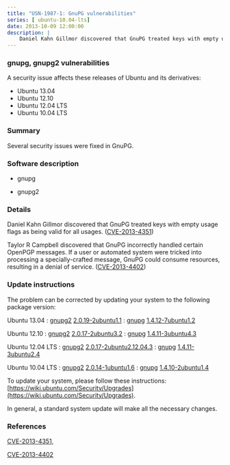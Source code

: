 ```yaml
---
title: "USN-1987-1: GnuPG vulnerabilities"
series: [ ubuntu-10.04-lts]
date: 2013-10-09 12:00:00
description: |
    Daniel Kahn Gillmor discovered that GnuPG treated keys with empty usage flags as being valid for all usages. ([CVE-2013-4351](http://people.ubuntu.com/~ubuntu-security/cve/CVE-2013-4351))
--- 
```

 
 


### gnupg, gnupg2 vulnerabilities

A security issue affects these releases of Ubuntu and its derivatives:

* Ubuntu 13.04
* Ubuntu 12.10
* Ubuntu 12.04 LTS
* Ubuntu 10.04 LTS

### Summary

Several security issues were fixed in GnuPG. 

### Software description

* gnupg 

* gnupg2 

### Details

Daniel Kahn Gillmor discovered that GnuPG treated keys with empty usage flags as being valid for all usages. ([CVE-2013-4351](http://people.ubuntu.com/~ubuntu-security/cve/CVE-2013-4351))

Taylor R Campbell discovered that GnuPG incorrectly handled certain OpenPGP messages. If a user or automated system were tricked into processing a specially-crafted message, GnuPG could consume resources, resulting in a denial of service. ([CVE-2013-4402](http://people.ubuntu.com/~ubuntu-security/cve/CVE-2013-4402)) 

### Update instructions

The problem can be corrected by updating your system to the following package version:

Ubuntu 13.04
 : [gnupg2](https://launchpad.net/ubuntu/+source/gnupg2) <span> [2.0.19-2ubuntu1.1](https://launchpad.net/ubuntu/+source/gnupg2/2.0.19-2ubuntu1.1) </span> 
 : [gnupg](https://launchpad.net/ubuntu/+source/gnupg) <span> [1.4.12-7ubuntu1.2](https://launchpad.net/ubuntu/+source/gnupg/1.4.12-7ubuntu1.2) </span> 

Ubuntu 12.10
 : [gnupg2](https://launchpad.net/ubuntu/+source/gnupg2) <span> [2.0.17-2ubuntu3.2](https://launchpad.net/ubuntu/+source/gnupg2/2.0.17-2ubuntu3.2) </span> 
 : [gnupg](https://launchpad.net/ubuntu/+source/gnupg) <span> [1.4.11-3ubuntu4.3](https://launchpad.net/ubuntu/+source/gnupg/1.4.11-3ubuntu4.3) </span> 

Ubuntu 12.04 LTS
 : [gnupg2](https://launchpad.net/ubuntu/+source/gnupg2) <span> [2.0.17-2ubuntu2.12.04.3](https://launchpad.net/ubuntu/+source/gnupg2/2.0.17-2ubuntu2.12.04.3) </span> 
 : [gnupg](https://launchpad.net/ubuntu/+source/gnupg) <span> [1.4.11-3ubuntu2.4](https://launchpad.net/ubuntu/+source/gnupg/1.4.11-3ubuntu2.4) </span> 

Ubuntu 10.04 LTS
 : [gnupg2](https://launchpad.net/ubuntu/+source/gnupg2) <span> [2.0.14-1ubuntu1.6](https://launchpad.net/ubuntu/+source/gnupg2/2.0.14-1ubuntu1.6) </span> 
 : [gnupg](https://launchpad.net/ubuntu/+source/gnupg) <span> [1.4.10-2ubuntu1.4](https://launchpad.net/ubuntu/+source/gnupg/1.4.10-2ubuntu1.4) </span> 

To update your system, please follow these instructions: [https://wiki.ubuntu.com/Security/Upgrades](https://wiki.ubuntu.com/Security/Upgrades).

In general, a standard system update will make all the necessary changes. 

### References

 
 [CVE-2013-4351](http://people.ubuntu.com/~ubuntu-security/cve/CVE-2013-4351), 

 [CVE-2013-4402](http://people.ubuntu.com/~ubuntu-security/cve/CVE-2013-4402)
 

